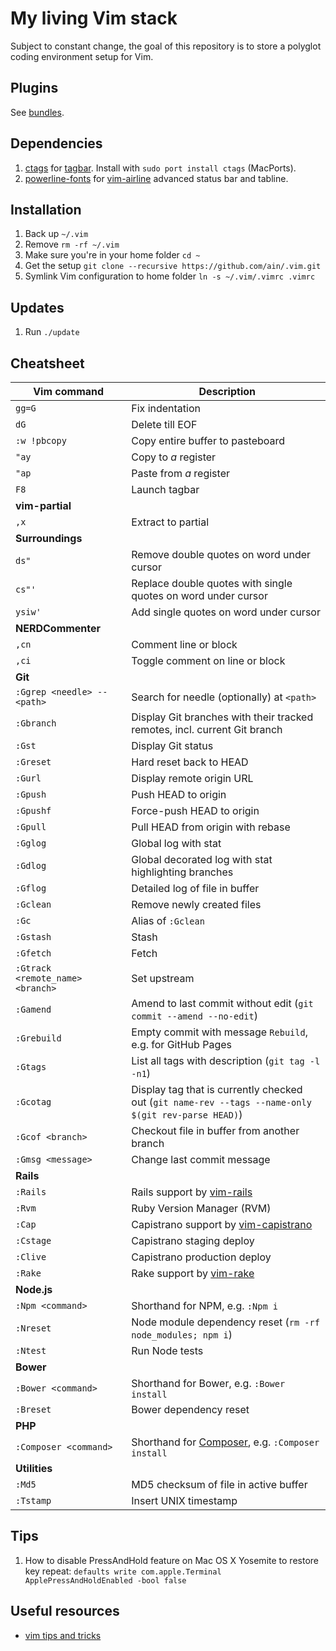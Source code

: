 # My living Vim stack

Subject to constant change, the goal of this repository is to store a polyglot coding environment setup for Vim.

## Plugins

See [bundles](https://github.com/ain/.vim/tree/master/bundle).

## Dependencies

1. [ctags](http://ctags.sourceforge.net) for [tagbar](https://github.com/majutsushi/tagbar). Install with `sudo port install ctags` (MacPorts).
2. [powerline-fonts](https://github.com/powerline/fonts) for [vim-airline](https://github.com/bling/vim-airline) advanced status bar and tabline.

## Installation

1. Back up `~/.vim`
2. Remove `rm -rf ~/.vim`
3. Make sure you're in your home folder `cd ~`
4. Get the setup `git clone --recursive https://github.com/ain/.vim.git`
5. Symlink Vim configuration to home folder `ln -s ~/.vim/.vimrc .vimrc`

## Updates

1. Run `./update`

## Cheatsheet
| Vim command | Description     |
|-------------|-----------------|
| `gg=G`        | Fix indentation |
| `dG`          | Delete till EOF |
| `:w !pbcopy`  | Copy entire buffer to pasteboard |
| `"ay`         | Copy to _a_ register |
| `"ap`         | Paste from _a_ register |
| `F8`          | Launch tagbar |
| __vim-partial__ |
| `,x`          | Extract to partial |
| __Surroundings__ |
| `ds"`         | Remove double quotes on word under cursor |
| `cs"'`        | Replace double quotes with single quotes on word under cursor |
| `ysiw'`       | Add single quotes on word under cursor |
| __NERDCommenter__ |
| `,cn` | Comment line or block |
| `,ci` | Toggle comment on line or block |
| __Git__ |
| `:Ggrep <needle> -- <path>`  | Search for needle (optionally) at `<path>` |
| `:Gbranch`  | Display Git branches with their tracked remotes, incl. current Git branch |
| `:Gst`      | Display Git status |
| `:Greset`   | Hard reset back to HEAD |
| `:Gurl`     | Display remote origin URL |
| `:Gpush`    | Push HEAD to origin |
| `:Gpushf`   | Force-push HEAD to origin |
| `:Gpull`    | Pull HEAD from origin with rebase |
| `:Gglog`    | Global log with stat |
| `:Gdlog`    | Global decorated log with stat highlighting branches |
| `:Gflog`    | Detailed log of file in buffer |
| `:Gclean`   | Remove newly created files |
| `:Gc`       | Alias of `:Gclean` |
| `:Gstash`   | Stash |
| `:Gfetch`   | Fetch |
| `:Gtrack <remote_name> <branch>`   | Set upstream |
| `:Gamend`   | Amend to last commit without edit (`git commit --amend --no-edit`) |
| `:Grebuild` | Empty commit with message `Rebuild`, e.g. for GitHub Pages |
| `:Gtags`    | List all tags with description (`git tag -l -n1`) |
| `:Gcotag`   | Display tag that is currently checked out (`git name-rev --tags --name-only $(git rev-parse HEAD)`) |
| `:Gcof <branch>`     | Checkout file in buffer from another branch |
| `:Gmsg <message>`    | Change last commit message |
| __Rails__ |
| `:Rails`  | Rails support by [vim-rails](https://github.com/tpope/vim-rails) |
| `:Rvm`    | Ruby Version Manager (RVM) |
| `:Cap`    | Capistrano support by [vim-capistrano](https://github.com/ain/vim-capistrano) |
| `:Cstage` | Capistrano staging deploy |
| `:Clive`  | Capistrano production deploy |
| `:Rake`  | Rake support by [vim-rake](https://github.com/tpope/vim-rake) |
| __Node.js__ |
| `:Npm <command>` | Shorthand for NPM, e.g. `:Npm i` |
| `:Nreset` | Node module dependency reset (`rm -rf node_modules; npm i`) |
| `:Ntest`  | Run Node tests |
| __Bower__ |
| `:Bower <command>` | Shorthand for Bower, e.g. `:Bower install` |
| `:Breset` | Bower dependency reset |
| __PHP__ |
| `:Composer <command>` | Shorthand for [Composer](https://getcomposer.org), e.g. `:Composer install` |
| __Utilities__ |
| `:Md5` | MD5 checksum of file in active buffer |
| `:Tstamp` | Insert UNIX timestamp |

## Tips

1. How to disable PressAndHold feature on Mac OS X Yosemite to restore key repeat: `defaults write com.apple.Terminal ApplePressAndHoldEnabled -bool false`

## Useful resources

- [vim tips and tricks](http://www.cs.swarthmore.edu/help/vim/home.html)